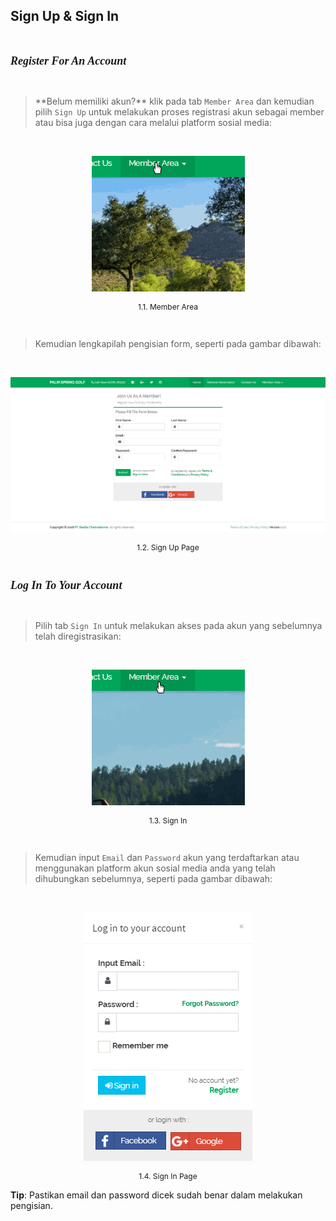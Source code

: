 ## Sign Up & Sign In

<br/>

<font size= '4' face='Ubuntu'><i><b>Register For An Account</b></i></font>  

<br/>

<blockquote>**Belum memiliki akun?** klik pada tab <code>Member Area</code> dan kemudian pilih <code>Sign Up</code> untuk 
    melakukan proses registrasi akun sebagai member atau bisa juga dengan cara melalui platform sosial media:</blockquote>

<br/>

<p align="center">
<img src="assets/img/Sign Up/Sign Up.gif">
</p>
<center><p style="font-size:12px;"><quote>1.1. Member Area</quote></p></center>

<br/>

<blockquote>Kemudian lengkapilah pengisian form, seperti pada gambar dibawah:</blockquote>

<br/>

<p align="center">
<img src="assets/img/Sign Up/Main Tab.png">
</p>
<center><p style="font-size:12px;"><quote>1.2. Sign Up Page</quote></p></center>

<br/>

<font size= '4' face='Ubuntu'><i><b>Log In To Your Account</b></i></font>  

<br/>

<blockquote>Pilih tab <code>Sign In</code> untuk melakukan akses pada akun yang sebelumnya telah diregistrasikan:</blockquote>

<br/>

<p align="center">
<img src="assets/img/Sign Up/Sign In.gif">
</p>
<center><p style="font-size:12px;"><quote>1.3. Sign In</quote></p></center>

<br/>

<blockquote>Kemudian input <code>Email</code> dan <code>Password</code> akun yang terdaftarkan atau menggunakan platform akun sosial media anda yang telah dihubungkan sebelumnya, seperti pada gambar dibawah:</blockquote>

<br/>

<p align="center">
<img src="assets/img/Sign Up/Main Tab (2).png">
</p> 
<center><p style="font-size:12px;"><quote>1.4. Sign In Page</quote></p></center>

<p class="tip"><strong>Tip</strong>: Pastikan email dan password dicek sudah benar dalam melakukan pengisian.</p>
